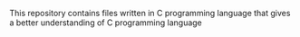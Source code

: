 This repository contains files written in C programming language that gives a better understanding of C programming language

